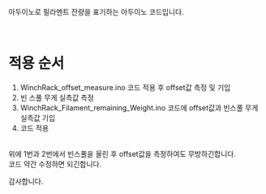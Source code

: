 

아두이노로 필라멘트 잔량을 표기하는 아두이노 코드입니다.

​​

# 적용 순서

1. WinchRack_offset_measure.ino 코드 적용 후 offset값 측정 및 기입 <br>
2. 빈 스풀 무게 실측값 측정<br>
3. WinchRack_Filament_remaining_Weight.ino 코드에 offset값과 빈스풀 무게 실측값 기입<br>
4. 코드 적용<br>
​

위에 1번과 2번에서 빈스풀을 올린 후 offset값을 측정하여도 무방하긴합니다.<br>
코드 약간 수정하면 되긴합니다.


감사합니다.
